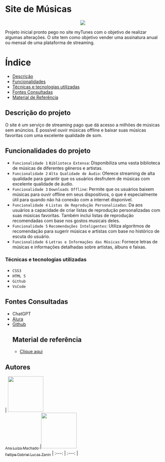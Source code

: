 # Site de Músicas
<p align="center">
<img loading="lazy" src="http://img.shields.io/static/v1?label=STATUS&message=EM%20DESENVOLVIMENTO&color=GREEN&style=for-the-badge"/>
</p>
Projeto inicial pronto pego no site myTunes com o objetivo de realizar algumas alterações. O site tem como objetivo vender uma assinatura anual ou mensal de uma plataforma de streaming. 

# Índice 
* [Descrição](#Descrição-do-projeto)
* [Funcionalidades](#Funcionalidades-do-projeto)
* [Técnicas e tecnologias utilizadas](#Técnicas-e-tecnologias-utilizadas)
* [Fontes Consultadas](#Fontes-Consultadas)
* [Material de Referência](#Material-de-referência)

## Descrição do projeto 
O site é um serviço de streaming pago que dá acesso a milhões de músicas sem anúncios. É possível ouvir músicas offline e baixar suas músicas favoritas com uma excelente qualidade de som. 

## Funcionalidades do projeto
- `Funcionalidade 1` `Biblioteca Extensa`: Disponibiliza uma vasta biblioteca de músicas de diferentes gêneros e artistas.
- `Funcionalidade 2` `Alta Qualidade de Áudio`: Oferece streaming de alta qualidade para garantir que os usuários desfrutem de músicas com excelente qualidade de áudio.
- `Funcionalidade 3` `Downloads Offline`: Permite que os usuários baixem músicas para ouvir offline em seus dispositivos, o que é especialmente útil para quando não há conexão com a internet disponível.
- `Funcionalidade 4` `Listas de Reprodução Personalizadas`: Da aos usuários a capacidade de criar listas de reprodução personalizadas com suas músicas favoritas. Também inclui listas de reprodução recomendadas com base nos gostos musicais deles.
- `Funcionalidade 5` `Recomendações Inteligentes`: Utiliza algoritmos de recomendação para sugerir músicas e artistas com base no histórico de escuta do usuário.
- `Funcionalidade 6` `Letras e Informações das Músicas`: Fornece letras de músicas e informações detalhadas sobre artistas, álbuns e faixas.


### Técnicas e tecnologias utilizadas

- ``CSS3``
- ``HTML 5``
- ``Github``
- ``VsCode``

## Fontes Consultadas 
* ChatGPT
* [Alura](https://www.alura.com.br/artigos/escrever-bom-readme)
* [Github](https://gist.github.com/lohhans/f8da0b147550df3f96914d3797e9fb89)
  ## Material de referência
  * [Clique aqui](https://jolly-kalam-23776e.netlify.app/mytunes/)

## Autores
| [<img loading="lazy" src="https://avatars.githubusercontent.com/u/140712281?v=4" width=115><br><sub>Ana Luiza Machado</sub>](https://github.com/AnaLu1za).|[<img loading="lazy" src="https://avatars.githubusercontent.com/u/140712280?v=4" width=115><br><sub>Fellipe Gabriel Lucas Zanin</sub>](https://github.com/Fell1pe) | :---: | :---: |

  
